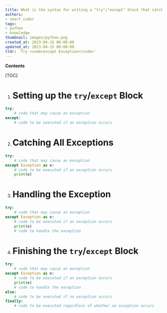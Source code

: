 ```yaml
---
title: What is the syntax for writing a "try"/"except" block that catches all exceptions?
authors:
- smart_coder
tags:
- python
- knowledge
thumbnail: images/python.png
created_at: 2023-04-15 00:00:00
updated_at: 2023-04-15 00:00:00
tldr: `Try <code>except Exception</code>`
---
```


**Contents**

[TOC]

1. # Setting up the `try`/`except` Block

```python
try:
    # code that may cause an exception
except:
    # code to be executed if an exception occurs
```

2. # Catching All Exceptions

```python
try:
    # code that may cause an exception
except Exception as e:
    # code to be executed if an exception occurs
    print(e)
```

3. # Handling the Exception

```python
try:
    # code that may cause an exception
except Exception as e:
    # code to be executed if an exception occurs
    print(e)
    # code to handle the exception
```

4. # Finishing the `try`/`except` Block

```python
try:
    # code that may cause an exception
except Exception as e:
    # code to be executed if an exception occurs
    print(e)
    # code to handle the exception
else:
    # code to be executed if no exception occurs
finally:
    # code to be executed regardless of whether an exception occurs
```
